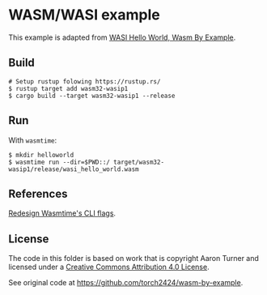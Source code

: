 # WASM/WASI example

This example is adapted from
[WASI Hello World, Wasm By Example](https://wasmbyexample.dev/examples/wasi-hello-world/wasi-hello-world.rust.en-us.html).

## Build

```
# Setup rustup folowing https://rustup.rs/
$ rustup target add wasm32-wasip1
$ cargo build --target wasm32-wasip1 --release
```

## Run

With `wasmtime`:

```
$ mkdir helloworld
$ wasmtime run --dir=$PWD::/ target/wasm32-wasip1/release/wasi_hello_world.wasm
```

## References

[Redesign Wasmtime's CLI flags](https://github.com/bytecodealliance/wasmtime/issues/6741).

## License

The code in this folder is based on work that is copyright Aaron Turner and
licensed under a
[Creative Commons Attribution 4.0 License](https://creativecommons.org/licenses/by/4.0/).

See original code at <https://github.com/torch2424/wasm-by-example>.
